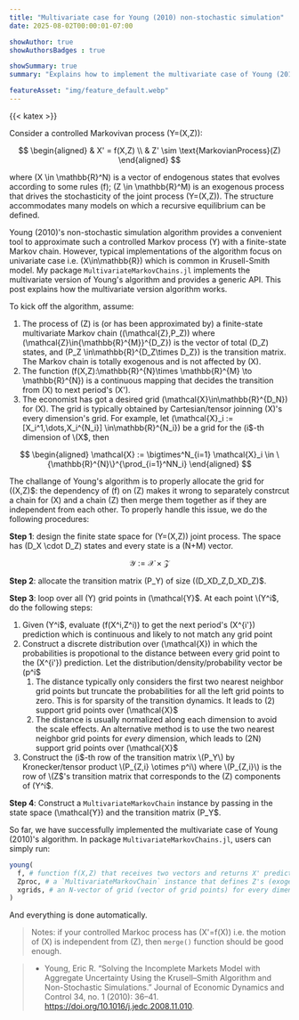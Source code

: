 ```yaml
---
title: "Multivariate case for Young (2010) non-stochastic simulation"
date: 2025-08-02T00:00:01-07:00

showAuthor: true
showAuthorsBadges : true

showSummary: true
summary: "Explains how to implement the multivariate case of Young (2010) non-stochastic simulation algorithm."

featureAsset: "img/feature_default.webp"
---
```


{{< katex >}}

Consider a controlled Markovivan process \(Y=(X,Z)\):

$$
\begin{aligned}
& X' = f(X,Z) \\
& Z' \sim \text{MarkovianProcess}(Z)
\end{aligned}
$$

where \(X \in \mathbb{R}^N\) is a vector of endogenous states that evolves according to some rules \(f\); \(Z \in \mathbb{R}^M\) is an exogenous process that drives the stochasticity of the joint process \(Y=(X,Z)\). The structure accommodates many models on which a recursive equilibrium can be defined.

Young (2010)'s non-stochastic simulation algorithm provides a convenient tool to approximate such a controlled Markov process \(Y\) with a finite-state Markov chain. However, typical implementations of  the algorithm focus on univariate case i.e. \(X\in\mathbb{R}\) which is common in Krusell-Smith model. My package `MultivariateMarkovChains.jl` implements the multivariate version of Young's algorithm and provides a generic API. This post explains how the multivariate version algorithm works.

To kick off the algorithm, assume:

1. The process of \(Z\) is (or has been approximated by) a finite-state multivariate Markov chain \((\mathcal{Z},P_Z)\) where \(\mathcal{Z}\in\{\mathbb{R}^{M}\}^{D_Z}\) is the vector of total \(D_Z\) states, and \(P_Z \in\mathbb{R}^{D_Z\times D_Z}\) is the transition matrix. The Markov chain is totally exogenous and is not affected by \(X\).
2. The function \(f(X,Z):\mathbb{R}^{N}\times \mathbb{R}^{M} \to \mathbb{R}^{N}\) is a continuous mapping that decides the transition from \(X\) to next period's \(X'\).
3. The economist has got a desired grid \(\mathcal{X}\in\mathbb{R}^{D_N}\) for \(X\). The grid is typically obtained by Cartesian/tensor joinning \(X\)'s every dimension's grid. For example, let \(\mathcal{X}_i := [X_i^1,\dots,X_i^{N_i}] \in\mathbb{R}^{N_i}\) be a grid for the \(i$-th dimension of \(X$, then

$$
\begin{aligned}
\mathcal{X} := \bigtimes^N_{i=1} \mathcal{X}_i \in \{\mathbb{R}^{N}\}^{\prod_{i=1}^NN_i}
\end{aligned}
$$

The challange of Young's algorithm is to properly allocate the grid for \((X,Z)$: the dependency of \(f\) on \(Z\) makes it wrong to separately constrcut a chain for \(X\) and a chain \(Z\) then merge them together as if they are independent from each other. To properly handle this issue, we do the following procedures:

**Step 1**: design the finite state space for \(Y=(X,Z)\) joint process. The space has \(D_X \cdot D_Z\) states and every state is a \(N+M\) vector.

$$
\mathcal{Y} := \mathcal{X} \times \mathcal{Z}
$$

**Step 2**: allocate the transition matrix \(P_Y\) of size \((D_XD_Z,D_XD_Z)$.

**Step 3**: loop over all \(Y\) grid points in \(\mathcal{Y}$. At each point \(Y^i$, do the following steps:

1. Given \(Y^i$, evaluate \(f(X^i,Z^i)\) to get the next period's \(X^{i'}\) prediction which is continuous and likely to not match any grid point
2. Construct a discrete distribution over \(\mathcal{X}\) in which the probabilities is propotional to the distance between every grid point to the \(X^{i'}\) prediction. Let the distribution/density/probability vector be \(p^i$
   1. The distance typically only considers the first two nearest neighbor grid points but truncate the probabilities for all the left grid points to zero. This is for sparsity of the transition dynamics. It leads to \(2\) support grid points over \(\mathcal{X}$
   2. The distance is usually normalized along each dimension to avoid the scale effects. An alternative method is to use the  two nearest neighbor grid points for _every_ dimension, which leads to \(2N\) support grid points over \(\mathcal{X}$
3. Construct the \(i$-th row of the transition matrix \(P_Y\) by Kronecker/tensor product \(P_{Z,i} \otimes p^i\) where \(P_{Z,i}\) is the row of \(Z$'s transition matrix that corresponds to the \(Z\) components of \(Y^i$.

**Step 4**: Construct a `MultivariateMarkovChain` instance by passing in the state space \(\mathcal{Y}\) and the transition matrix \(P_Y$.

So far, we have successfully implemented the multivariate case of Young (2010)'s algorithm. In package `MultivariateMarkovChains.jl`, users can simply run:

```julia
young(
  f, # function f(X,Z) that receives two vectors and returns X' prediction
  Zproc, # a `MultivariateMarkovChain` instance that defines Z's (exogenous) dynamics
  xgrids, # an N-vector of grid (vector of grid points) for every dimension of X
)
```

And everything is done automatically.


> Notes: if your controlled Markoc process has \(X'=f(X)\) i.e. the motion of \(X\) is independent from \(Z\), then `merge()` function should be good enough.




> - Young, Eric R. “Solving the Incomplete Markets Model with Aggregate Uncertainty Using the Krusell–Smith Algorithm and Non-Stochastic Simulations.” Journal of Economic Dynamics and Control 34, no. 1 (2010): 36–41. https://doi.org/10.1016/j.jedc.2008.11.010.

